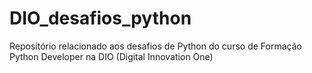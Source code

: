 # DIO_desafios_python
Repositório relacionado aos desafios de Python do curso de Formação Python Developer na DIO (Digital Innovation One)
